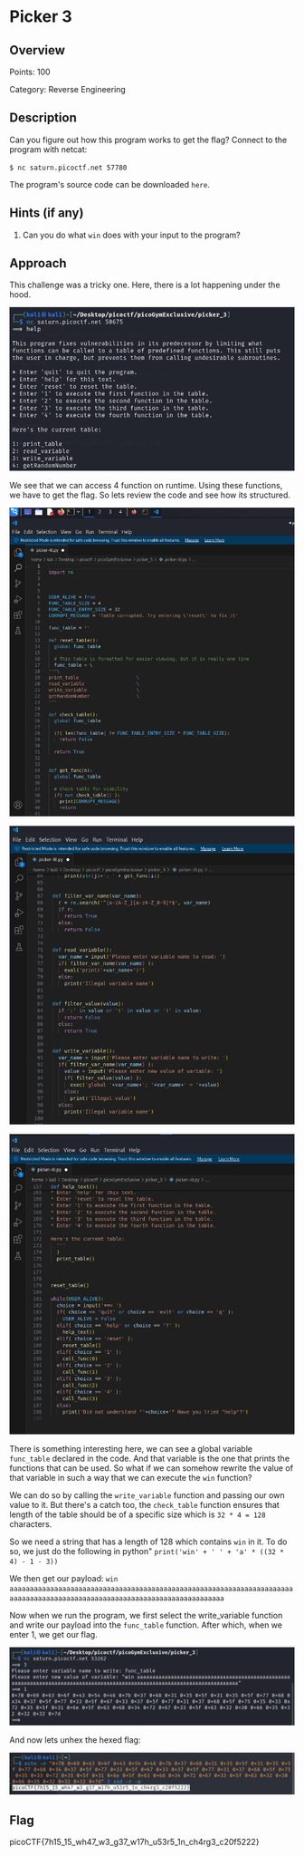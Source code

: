 # Picker 3

## Overview

Points: 100

Category: Reverse Engineering

## Description
Can you figure out how this program works to get the flag? Connect to the program with netcat: 

`$ nc saturn.picoctf.net 57780`

The program's source code can be downloaded `here`.

## Hints (if any)
1. Can you do what `win` does with your input to the program?

## Approach
This challenge was a tricky one. Here, there is a lot happening under the hood. 

![code intro](./img/Picker%203%201.png)

We see that we can access 4 function on runtime. Using these functions, we have to get the flag. So lets review the code and see how its structured.

![source code](././img/Picker%203%202.png)

![source code](././img/Picker%203%203.png)

![source code](././img/Picker%203%204.png)

There is something interesting here, we can see a global variable `func_table` declared in the code. And that variable is the one that prints the functions that can be used. So what if we can somehow rewrite the value of that variable in such a way that we can execute the `win` function?

We can do so by calling the `write_variable` function and passing our own value to it. But there's a catch too, the `check_table` function ensures that length of the table should be of a specific size which is `32 * 4 = 128` characters.

So we need a string that has a length of 128 which contains `win` in it. To do so, we just do the following in python"
`print('win' + ' ' + 'a' * ((32 * 4) - 1 - 3))`

We then get our payload:
`win aaaaaaaaaaaaaaaaaaaaaaaaaaaaaaaaaaaaaaaaaaaaaaaaaaaaaaaaaaaaaaaaaaaaaaaaaaaaaaaaaaaaaaaaaaaaaaaaaaaaaaaaaaaaaaaaaaaaaaaaaaa`

Now when we run the program, we first select the write_variable function and write our payload into the `func_table` function. After which, when we enter 1, we get our flag.

![writing into variable](./img/Picker%203%206.png)

And now lets unhex the hexed flag:

![unhex flag](./img/Picker%203%205.png)

## Flag
picoCTF{7h15_15_wh47_w3_g37_w17h_u53r5_1n_ch4rg3_c20f5222}